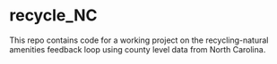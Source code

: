 # recycle_NC

This repo contains code for a working project on the recycling-natural amenities feedback loop using county level data from North Carolina. 
